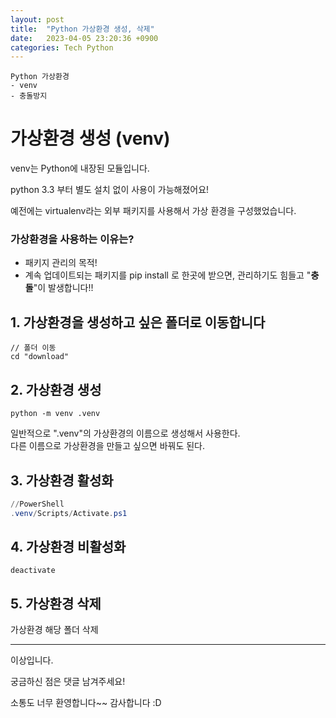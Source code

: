 ```yaml
---
layout: post
title:  "Python 가상환경 생성, 삭제"
date:   2023-04-05 23:20:36 +0900
categories: Tech Python
---
```

```
Python 가상환경
- venv
- 충돌방지
```

# 가상환경 생성 (venv)

venv는 Python에 내장된 모듈입니다.

python 3.3 부터 별도 설치 없이 사용이 가능해졌어요!

예전에는 virtualenv라는 외부 패키지를 사용해서 가상 환경을 구성했었습니다.

### 가상환경을 사용하는 이유는?

-   패키지 관리의 목적!
-   계속 업데이트되는 패키지를 pip install 로 한곳에 받으면, 관리하기도 힘들고 "**충돌**"이 발생합니다!!

## 1. 가상환경을 생성하고 싶은 폴더로 이동합니다

```
// 폴더 이동
cd "download"
```

## 2. 가상환경 생성

```
python -m venv .venv
```

일반적으로 ".venv"의 가상환경의 이름으로 생성해서 사용한다.  
다른 이름으로 가상환경을 만들고 싶으면 바꿔도 된다.

## 3. 가상환경 활성화

```powershell
//PowerShell
.venv/Scripts/Activate.ps1
```

## 4. 가상환경 비활성화

```
deactivate
```

## 5. 가상환경 삭제

가상환경 해당 폴더 삭제

---

이상입니다.

궁금하신 점은 댓글 남겨주세요!

소통도 너무 환영합니다~~ 감사합니다 :D